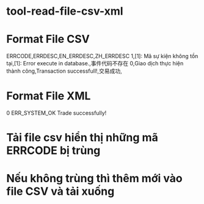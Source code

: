 # tool-read-file-csv-xml
# Format File CSV
ERRCODE,ERRDESC,EN_ERRDESC,ZH_ERRDESC
1,[1]: Mã sự kiện không tồn tại,[1]: Error execute in database.,事件代码不存在
0,Giao dịch thực hiện thành công,Transaction successfull!,交易成功,

# Format File XML
<?xml version="1.0" encoding="utf-8"?>
<NewDataSet>
  <root>
    <ErrorID>0</ErrorID>
    <ErrorCode>ERR_SYSTEM_OK</ErrorCode>
    <ErrorDesc>Trade successfully!</ErrorDesc>
  </root>
</NewDataSet>

# Tải file csv hiển thị những mã ERRCODE bị trùng
# Nếu không trùng thì thêm mới vào file CSV và tải xuống
